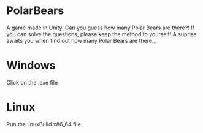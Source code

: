 # PolarBears
A game made in Unity. Can you guess how many Polar Bears are there?! If you can solve the questions, please keep the method to yourself!
A suprise awaits you when find out how many Polar Bears are there... 
# Windows
Click on the .exe file

# Linux
Run the linuxBuild.x86_64 file
